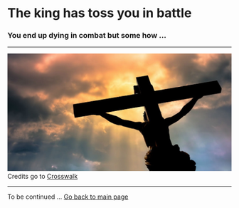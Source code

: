 # The king has toss you in battle
### You end up dying in combat but some how ...

---

![](Jesus.jpg)
Credits go to [Crosswalk](https://www.crosswalk.com/faith/bible-study/10-things-every-christian-should-know-about-the-cross.html)

---

To be continued ...
[Go back to main page](../README.md)